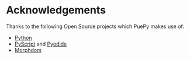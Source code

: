 # Acknowledgements

Thanks to the following Open Source projects which PuePy makes use of:

- [Python](https://www.python.org/)
- [PyScript](https://pyscript.net) and [Pyodide](https://pyodide.org)
- [Morphdom](https://github.com/patrick-steele-idem/morphdom)
